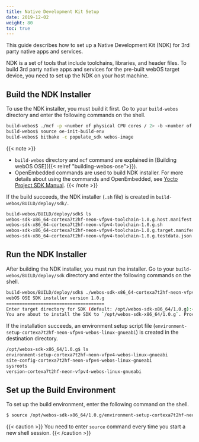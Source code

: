 ```yaml
---
title: Native Development Kit Setup
date: 2019-12-02
weight: 80
toc: true
---
```


This guide describes how to set up a Native Development Kit (NDK) for 3rd party native apps and services.

NDK is a set of tools that include toolchains, libraries, and header files. To build 3rd party native apps and services for the pre-built webOS target device, you need to set up the NDK on your host machine.

## Build the NDK Installer

To use the NDK installer, you must build it first. Go to your `build-webos` directory and enter the following commands on the shell.

``` bash
build-webos$ ./mcf -p <number of physical CPU cores / 2> -b <number of physical CPU cores / 2> raspberrypi4
build-webos$ source oe-init-build-env
build-webos$ bitbake -c populate_sdk webos-image
```

{{< note >}}
  - `build-webos` directory and  `mcf` command are explained in [Building webOS OSE]({{< relref "building-webos-ose">}}).
  - OpenEmbedded commands are used to build NDK installer. For more details about using the commands and OpenEmbedded, see [Yocto Project SDK Manual](https://www.yoctoproject.org/docs/2.6/sdk-manual/sdk-manual.html#sdk-building-an-sdk-installer).
{{< /note >}}

If the build succeeds, the NDK installer (`.sh` file) is created in `build-webos/BUILD/deploy/sdk/`.

``` bash
build-webos/BUILD/deploy/sdk$ ls
webos-sdk-x86_64-cortexa7t2hf-neon-vfpv4-toolchain-1.0.g.host.manifest
webos-sdk-x86_64-cortexa7t2hf-neon-vfpv4-toolchain-1.0.g.sh
webos-sdk-x86_64-cortexa7t2hf-neon-vfpv4-toolchain-1.0.g.target.manifest
webos-sdk-x86_64-cortexa7t2hf-neon-vfpv4-toolchain-1.0.g.testdata.json
```

## Run the NDK Installer

After building the NDK installer, you must run the installer. Go to your `build-webos/BUILD/deploy/sdk` directory and enter the following commands on the shell.

``` bash
build-webos/BUILD/deploy/sdk$ ./webos-sdk-x86_64-cortexa7t2hf-neon-vfpv4-toolchain-1.0.g.sh
webOS OSE SDK installer version 1.0.g
=====================================
Enter target directory for SDK (default: /opt/webos-sdk-x86_64/1.0.g):<Press Enter key or type the custom directory>
You are about to install the SDK to `/opt/webos-sdk-x86_64/1.0.g`. Proceed[Y/n]? <Type Y and press Enter key>
```

If the installation succeeds, an environment setup script file (`environment-setup-cortexa7t2hf-neon-vfpv4-webos-linux-gnueabi`) is created in the destination directory.

``` bash
/opt/webos-sdk-x86_64/1.0.g$ ls
environment-setup-cortexa7t2hf-neon-vfpv4-webos-linux-gnueabi
site-config-cortexa7t2hf-neon-vfpv4-webos-linux-gnueabi
sysroots
version-cortexa7t2hf-neon-vfpv4-webos-linux-gnueabi
```

## Set up the Build Environment

To set up the build environment, enter the following command on the shell.

``` bash
$ source /opt/webos-sdk-x86_64/1.0.g/environment-setup-cortexa7t2hf-neon-vfpv4-webos-linux-gnueabi
```

{{< caution >}}
You need to enter `source` command every time you start a new shell session.
{{< /caution >}}